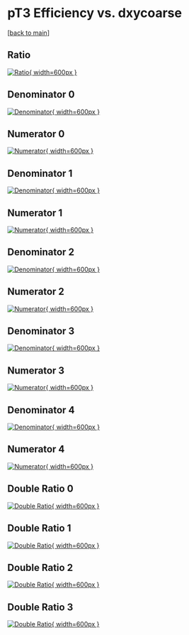 # pT3 Efficiency vs. dxycoarse

[[back to main](./)]



## Ratio

[![Ratio](../mtv/var/pT3_vtr_11_0_eff_dxycoarse.png){ width=600px }](../mtv/var/pT3_vtr_11_0_eff_dxycoarse.pdf)

## Denominator 0

[![Denominator](../mtv/den/pT3_vtr_11_0_eff_dxycoarse_den0.png){ width=600px }](../mtv/den/pT3_vtr_11_0_eff_dxycoarse_den0.pdf)

## Numerator 0

[![Numerator](../mtv/num/pT3_vtr_11_0_eff_dxycoarse_num0.png){ width=600px }](../mtv/num/pT3_vtr_11_0_eff_dxycoarse_num0.pdf)

## Denominator 1

[![Denominator](../mtv/den/pT3_vtr_11_0_eff_dxycoarse_den1.png){ width=600px }](../mtv/den/pT3_vtr_11_0_eff_dxycoarse_den1.pdf)

## Numerator 1

[![Numerator](../mtv/num/pT3_vtr_11_0_eff_dxycoarse_num1.png){ width=600px }](../mtv/num/pT3_vtr_11_0_eff_dxycoarse_num1.pdf)

## Denominator 2

[![Denominator](../mtv/den/pT3_vtr_11_0_eff_dxycoarse_den2.png){ width=600px }](../mtv/den/pT3_vtr_11_0_eff_dxycoarse_den2.pdf)

## Numerator 2

[![Numerator](../mtv/num/pT3_vtr_11_0_eff_dxycoarse_num2.png){ width=600px }](../mtv/num/pT3_vtr_11_0_eff_dxycoarse_num2.pdf)

## Denominator 3

[![Denominator](../mtv/den/pT3_vtr_11_0_eff_dxycoarse_den3.png){ width=600px }](../mtv/den/pT3_vtr_11_0_eff_dxycoarse_den3.pdf)

## Numerator 3

[![Numerator](../mtv/num/pT3_vtr_11_0_eff_dxycoarse_num3.png){ width=600px }](../mtv/num/pT3_vtr_11_0_eff_dxycoarse_num3.pdf)

## Denominator 4

[![Denominator](../mtv/den/pT3_vtr_11_0_eff_dxycoarse_den4.png){ width=600px }](../mtv/den/pT3_vtr_11_0_eff_dxycoarse_den4.pdf)

## Numerator 4

[![Numerator](../mtv/num/pT3_vtr_11_0_eff_dxycoarse_num4.png){ width=600px }](../mtv/num/pT3_vtr_11_0_eff_dxycoarse_num4.pdf)

## Double Ratio 0

[![Double Ratio](../mtv/ratio/pT3_vtr_11_0_eff_dxycoarse_ratio0.png){ width=600px }](../mtv/ratio/pT3_vtr_11_0_eff_dxycoarse_ratio0.pdf)

## Double Ratio 1

[![Double Ratio](../mtv/ratio/pT3_vtr_11_0_eff_dxycoarse_ratio1.png){ width=600px }](../mtv/ratio/pT3_vtr_11_0_eff_dxycoarse_ratio1.pdf)

## Double Ratio 2

[![Double Ratio](../mtv/ratio/pT3_vtr_11_0_eff_dxycoarse_ratio2.png){ width=600px }](../mtv/ratio/pT3_vtr_11_0_eff_dxycoarse_ratio2.pdf)

## Double Ratio 3

[![Double Ratio](../mtv/ratio/pT3_vtr_11_0_eff_dxycoarse_ratio3.png){ width=600px }](../mtv/ratio/pT3_vtr_11_0_eff_dxycoarse_ratio3.pdf)

